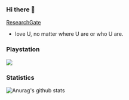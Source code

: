 ### Hi there 👋

[ResearchGate](https://www.researchgate.net/profile/Meng-Chen-49)

- love U, no matter where U are or who U are.


### Playstation

<a href="https://psnprofiles.com/Scheuerbuerste"><img src="https://card.psnprofiles.com/1/Scheuerbuerste.png" border="0"></a>



### Statistics

![Anurag's github stats](https://github-readme-stats.vercel.app/api?username=tincochan&theme=outrun&show_icons=true)




